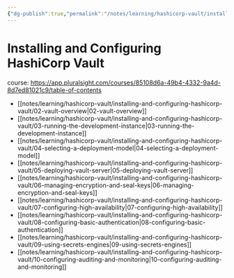 ```yaml
---
{"dg-publish":true,"permalink":"/notes/learning/hashicorp-vault/installing-and-configuring-hashicorp-vault/installing-and-configuring-hashicorp-vault-pluralsight/"}
---
```


# Installing and Configuring HashiCorp Vault

course: <https://app.pluralsight.com/courses/85108d6a-49b4-4332-9a4d-8d7ed81021c9/table-of-contents>

- [[notes/learning/hashicorp-vault/installing-and-configuring-hashicorp-vault/02-vault-overview\|02-vault-overview]]
- [[notes/learning/hashicorp-vault/installing-and-configuring-hashicorp-vault/03-running-the-development-instance\|03-running-the-development-instance]]
- [[notes/learning/hashicorp-vault/installing-and-configuring-hashicorp-vault/04-selecting-a-deployment-model\|04-selecting-a-deployment-model]]
- [[notes/learning/hashicorp-vault/installing-and-configuring-hashicorp-vault/05-deploying-vault-server\|05-deploying-vault-server]]
- [[notes/learning/hashicorp-vault/installing-and-configuring-hashicorp-vault/06-managing-encryption-and-seal-keys\|06-managing-encryption-and-seal-keys]]
- [[notes/learning/hashicorp-vault/installing-and-configuring-hashicorp-vault/07-configuring-high-availability\|07-configuring-high-availability]]
- [[notes/learning/hashicorp-vault/installing-and-configuring-hashicorp-vault/08-configuring-basic-authentication\|08-configuring-basic-authentication]]
- [[notes/learning/hashicorp-vault/installing-and-configuring-hashicorp-vault/09-using-secrets-engines\|09-using-secrets-engines]]
- [[notes/learning/hashicorp-vault/installing-and-configuring-hashicorp-vault/10-configuring-auditing-and-monitoring\|10-configuring-auditing-and-monitoring]]